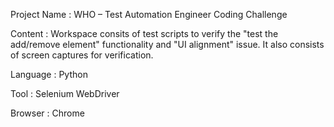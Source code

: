 
Project Name :
WHO – Test Automation Engineer Coding Challenge

Content :
Workspace consits of test scripts to verify the "test the add/remove element" functionality and  "UI alignment" issue.
It also consists of screen captures for verification.

Language :
Python

Tool :
Selenium WebDriver

Browser :
Chrome


